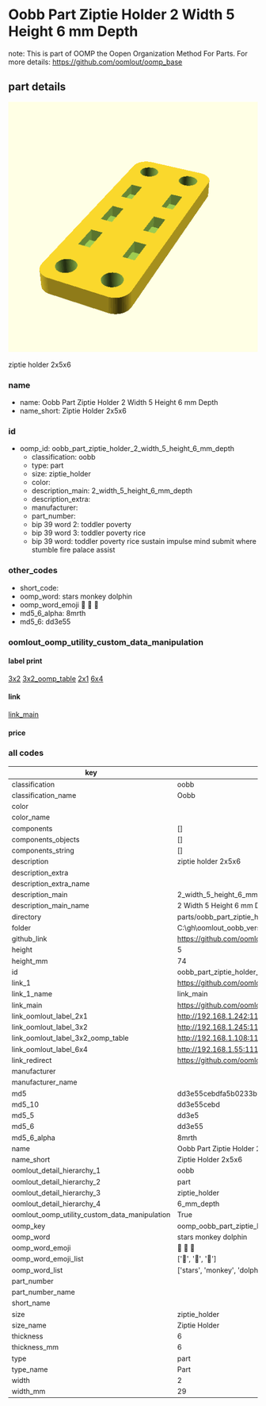 # Oobb Part Ziptie Holder 2 Width 5 Height 6 mm Depth  

note: This is part of OOMP the Oopen Organization Method For Parts. For more details: https://github.com/oomlout/oomp_base

##  part details
  

[![](3dpr.png)](3dpr.png)

ziptie holder 2x5x6



### name
* name: Oobb Part Ziptie Holder 2 Width 5 Height 6 mm Depth
* name_short: Ziptie Holder 2x5x6 
### id
* oomp_id: oobb_part_ziptie_holder_2_width_5_height_6_mm_depth
  * classification: oobb
  * type: part
  * size: ziptie_holder
  * color: 
  * description_main: 2_width_5_height_6_mm_depth
  * description_extra: 
  * manufacturer: 
  * part_number: 
  * bip 39 word 2: toddler poverty
  * bip 39 word 3: toddler poverty rice
  * bip 39 word: toddler poverty rice sustain impulse mind submit where stumble fire palace assist

### other_codes
* short_code: 
* oomp_word: stars monkey dolphin
* oomp_word_emoji :stars: :monkey: :dolphin:
* md5_6_alpha: 8mrth
* md5_6: dd3e55






### oomlout_oomp_utility_custom_data_manipulation
#### label print
[3x2](http://192.168.1.245:1112/?label=oomp%208mrth)
[3x2_oomp_table](http://192.168.1.108:1112/?label=oomp%208mrth)
[2x1](http://192.168.1.242:1112/?label=oomp%208mrth)
[6x4](http://192.168.1.55:1112/?label=oomp%208mrth)    

#### link

[link_main](https://github.com/oomlout/oomlout_oobb_version_4_generated_parts/tree/main/navigation_oomp/oobb/part/ziptie_holder/2_width_5_height_6_mm_depth/part)                              

#### price







### all codes 
| key | value |  
| --- | --- |  
| classification | oobb |  
| classification_name | Oobb |  
| color |  |  
| color_name |  |  
| components | [] |  
| components_objects | [] |  
| components_string | [] |  
| description | ziptie holder 2x5x6 |  
| description_extra |  |  
| description_extra_name |  |  
| description_main | 2_width_5_height_6_mm_depth |  
| description_main_name | 2 Width 5 Height 6 mm Depth |  
| directory | parts/oobb_part_ziptie_holder_2_width_5_height_6_mm_depth |  
| folder | C:\gh\oomlout_oobb_version_4_generated_parts\parts\oobb_part_ziptie_holder_2_width_5_height_6_mm_depth |  
| github_link | https://github.com/oomlout/oomlout_oomp_part_src/tree/main/parts/oobb_part_ziptie_holder_2_width_5_height_6_mm_depth |  
| height | 5 |  
| height_mm | 74 |  
| id | oobb_part_ziptie_holder_2_width_5_height_6_mm_depth |  
| link_1 | https://github.com/oomlout/oomlout_oobb_version_4_generated_parts/tree/main/navigation_oomp/oobb/part/ziptie_holder/2_width_5_height_6_mm_depth/part |  
| link_1_name | link_main |  
| link_main | https://github.com/oomlout/oomlout_oobb_version_4_generated_parts/tree/main/navigation_oomp/oobb/part/ziptie_holder/2_width_5_height_6_mm_depth/part |  
| link_oomlout_label_2x1 | http://192.168.1.242:1112/?label=oomp%208mrth |  
| link_oomlout_label_3x2 | http://192.168.1.245:1112/?label=oomp%208mrth |  
| link_oomlout_label_3x2_oomp_table | http://192.168.1.108:1112/?label=oomp%208mrth |  
| link_oomlout_label_6x4 | http://192.168.1.55:1112/?label=oomp%208mrth |  
| link_redirect | https://github.com/oomlout/oomlout_oobb_version_4_generated_parts/tree/main/parts/oobb_ziptie_holder_02_05_06 |  
| manufacturer |  |  
| manufacturer_name |  |  
| md5 | dd3e55cebdfa5b0233b91daf726a471b |  
| md5_10 | dd3e55cebd |  
| md5_5 | dd3e5 |  
| md5_6 | dd3e55 |  
| md5_6_alpha | 8mrth |  
| name | Oobb Part Ziptie Holder 2 Width 5 Height 6 mm Depth |  
| name_short | Ziptie Holder 2x5x6  |  
| oomlout_detail_hierarchy_1 | oobb |  
| oomlout_detail_hierarchy_2 | part |  
| oomlout_detail_hierarchy_3 | ziptie_holder |  
| oomlout_detail_hierarchy_4 | 6_mm_depth |  
| oomlout_oomp_utility_custom_data_manipulation | True |  
| oomp_key | oomp_oobb_part_ziptie_holder_2_width_5_height_6_mm_depth |  
| oomp_word | stars monkey dolphin |  
| oomp_word_emoji | :stars: :monkey: :dolphin: |  
| oomp_word_emoji_list | [':stars:', ':monkey:', ':dolphin:'] |  
| oomp_word_list | ['stars', 'monkey', 'dolphin'] |  
| part_number |  |  
| part_number_name |  |  
| short_name |  |  
| size | ziptie_holder |  
| size_name | Ziptie Holder |  
| thickness | 6 |  
| thickness_mm | 6 |  
| type | part |  
| type_name | Part |  
| width | 2 |  
| width_mm | 29 |  

